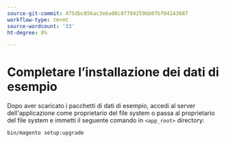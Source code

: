 ```yaml
---
source-git-commit: 475dbc056ac3e6a00c8f794259bb0fbf04143687
workflow-type: tm+mt
source-wordcount: '33'
ht-degree: 0%

---
```

# Completare l’installazione dei dati di esempio

Dopo aver scaricato i pacchetti di dati di esempio, accedi al server dell&#39;applicazione come proprietario del file system o passa al proprietario del file system e immetti il seguente comando in `<app_root>` directory:

```bash
bin/magento setup:upgrade
```
